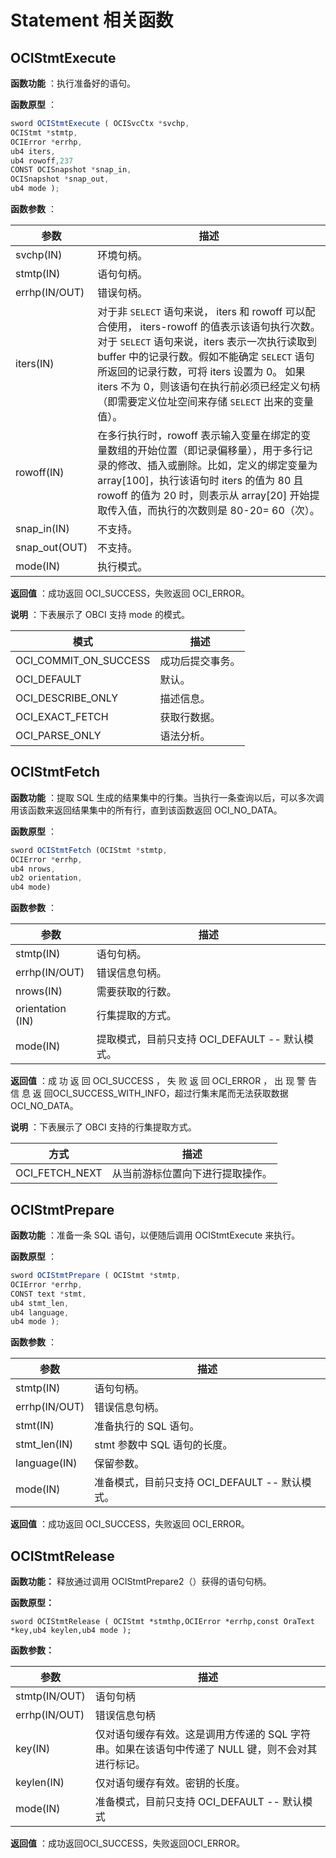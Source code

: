 Statement 相关函数 
===================================



OCIStmtExecute 
-----------------------

**函数功能** ：执行准备好的语句。

**函数原型** ：

```javascript
sword OCIStmtExecute ( OCISvcCtx *svchp,
OCIStmt *stmtp,
OCIError *errhp,
ub4 iters,
ub4 rowoff,237
CONST OCISnapshot *snap_in,
OCISnapshot *snap_out,
ub4 mode );
```



**函数参数** ：


|      参数       |                                                                                                                   **描述**                                                                                                                    |
|---------------|---------------------------------------------------------------------------------------------------------------------------------------------------------------------------------------------------------------------------------------------|
| svchp(IN)     | 环境句柄。                                                                                                                                                                                                                                       |
| stmtp(IN)     | 语句句柄。                                                                                                                                                                                                                                       |
| errhp(IN/OUT) | 错误句柄。                                                                                                                                                                                                                                       |
| iters(IN)     | 对于非 `SELECT` 语句来说， iters 和 rowoff 可以配合使用， iters-rowoff  的值表示该语句执行次数。对于 `SELECT` 语句来说，iters 表示一次执行读取到 buffer 中的记录行数。假如不能确定 `SELECT` 语句所返回的记录行数，可将 iters 设置为 0。 如果 iters 不为 0，则该语句在执行前必须已经定义句柄（即需要定义位址空间来存储 `SELECT` 出来的变量值）。 |
| rowoff(IN)    | 在多行执行时，rowoff 表示输入变量在绑定的变量数组的开始位置（即记录偏移量），用于多行记录的修改、插入或删除。比如，定义的绑定变量为 array\[100\]，执行该语句时 iters 的值为 80 且 rowoff 的值为 20 时，则表示从 array\[20\] 开始提取传入值，而执行的次数则是 80-20= 60（次）。                                                                    |
| snap_in(IN)   | 不支持。                                                                                                                                                                                                                                        |
| snap_out(OUT) | 不支持。                                                                                                                                                                                                                                        |
| mode(IN)      | 执行模式。                                                                                                                                                                                                                                       |



**返回值** ：成功返回 OCI_SUCCESS，失败返回 OCI_ERROR。

**说明** ：下表展示了 OBCI 支持 mode 的模式。


|          模式           |  **描述**  |
|-----------------------|----------|
| OCI_COMMIT_ON_SUCCESS | 成功后提交事务。 |
| OCI_DEFAULT           | 默认。      |
| OCI_DESCRIBE_ONLY     | 描述信息。    |
| OCI_EXACT_FETCH       | 获取行数据。   |
| OCI_PARSE_ONLY        | 语法分析。    |



OCIStmtFetch 
---------------------

**函数功能** ：提取 SQL 生成的结果集中的行集。当执行一条查询以后，可以多次调用该函数来返回结果集中的所有行，直到该函数返回 OCI_NO_DATA。

**函数原型** ：

```javascript
sword OCIStmtFetch (OCIStmt *stmtp, 
OCIError *errhp, 
ub4 nrows, 
ub2 orientation, 
ub4 mode)
```



**函数参数** ：


|        参数        |             **描述**              |
|------------------|---------------------------------|
| stmtp(IN)        | 语句句柄。                           |
| errhp(IN/OUT)    | 错误信息句柄。                         |
| nrows(IN)        | 需要获取的行数。                        |
| orientation (IN) | 行集提取的方式。                        |
| mode(IN)         | 提取模式，目前只支持 OCI_DEFAULT -- 默认模式。 |



**返回值** ：成 功 返 回 OCI_SUCCESS ， 失 败 返 回 OCI_ERROR ， 出 现 警 告 信 息 返 回OCI_SUCCESS_WITH_INFO，超过行集末尾而无法获取数据 OCI_NO_DATA。

**说明** ：下表展示了 OBCI 支持的行集提取方式。


|       方式       |      **描述**      |
|----------------|------------------|
| OCI_FETCH_NEXT | 从当前游标位置向下进行提取操作。 |



OCIStmtPrepare 
-----------------------

**函数功能** ：准备一条 SQL 语句，以便随后调用 OCIStmtExecute 来执行。

**函数原型** ：

```javascript
sword OCIStmtPrepare ( OCIStmt *stmtp,
OCIError *errhp,
CONST text *stmt,
ub4 stmt_len,
ub4 language,
ub4 mode );
```



**函数参数** ：


|      参数       |               描述                |
|---------------|---------------------------------|
| stmtp(IN)     | 语句句柄。                           |
| errhp(IN/OUT) | 错误信息句柄。                         |
| stmt(IN)      | 准备执行的 SQL 语句。                   |
| stmt_len(IN)  | stmt 参数中 SQL 语句的长度。             |
| language(IN)  | 保留参数。                           |
| mode(IN)      | 准备模式，目前只支持 OCI_DEFAULT -- 默认模式。 |



**返回值** ：成功返回 OCI_SUCCESS，失败返回 OCI_ERROR。

OCIStmtRelease 
-----------------------------------

**函数功能：** 释放通过调用 OCIStmtPrepare2（）获得的语句句柄。

**函数原型：** 

```unknow
sword OCIStmtRelease ( OCIStmt *stmthp,OCIError *errhp,const OraText  *key,ub4 keylen,ub4 mode );
```



**函数参数：** 


|      参数       |                           描述                           |
|---------------|--------------------------------------------------------|
| stmtp(IN/OUT) | 语句句柄                                                   |
| errhp(IN/OUT) | 错误信息句柄                                                 |
| key(IN)       | 仅对语句缓存有效。这是调用方传递的 SQL 字符串。如果在该语句中传递了 NULL 键，则不会对其进行标记。 |
| keylen(IN)    | 仅对语句缓存有效。密钥的长度。                                        |
| mode(IN)      | 准备模式，目前只支持 OCI_DEFAULT -- 默认模式                         |



**返回值** ：成功返回OCI_SUCCESS，失败返回OCI_ERROR。
